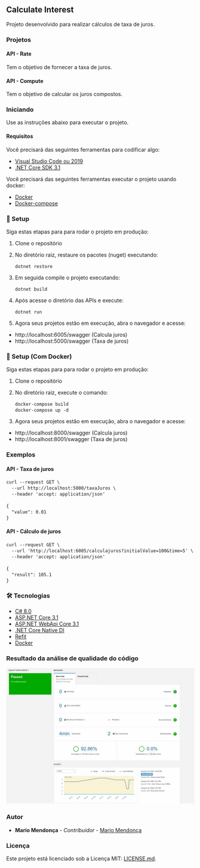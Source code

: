 ## Calculate Interest

Projeto desenvolvido para realizar cálculos de taxa de juros.

### Projetos

#### API - Rate
Tem o objetivo de fornecer a taxa de juros.

#### API - Compute
Tem o objetivo de calcular os juros compostos.

### Iniciando
Use as instruções abaixo para executar o projeto.

#### Requisitos
Você precisará das seguintes ferramentas para codificar algo:

* [Visual Studio Code ou 2019](http://www.visualstudio.com/downloads/)
* [.NET Core SDK 3.1](http://www.microsoft.com/net/download)

Você precisará das seguintes ferramentas executar o projeto usando docker:

* [Docker](http://www.docker.com/)
* [Docker-compose](http://docs.docker.com/compose/install/)

### 🎲 Setup
Siga estas etapas para para rodar o projeto em produção:

  1. Clone o repositório

  2. No diretório raiz, restaure os pacotes (nuget) executando:
     ```
     dotnet restore
     ```
  3. Em seguida compile o projeto executando:
     ```
     dotnet build
     ```
  3. Após acesse o diretório das APIs e execute:
     ```
     dotnet run
     ```
  4. Agora seus projetos estão em execução, abra o navegador e acesse: 
  - http://localhost:6005/swagger (Calcula juros)
  - http://localhost:5000/swagger (Taxa de juros)

### 🎲 Setup (Com Docker)

Siga estas etapas para para rodar o projeto em produção:

  1. Clone o repositório

  2. No diretório raiz, execute o comando:
     ```
     docker-compose build
     docker-compose up -d
     ```
  3. Agora seus projetos estão em execução, abra o navegador e acesse: 
  - http://localhost:8000/swagger (Calcula juros)
  - http://localhost:8001/swagger (Taxa de juros)

### Exemplos

#### API - Taxa de juros
```shell
curl --request GET \
  --url http://localhost:5000/taxaJuros \
  --header 'accept: application/json'

{
  "value": 0.01
}
```

#### API - Cálculo de juros
```shell
curl --request GET \
  --url 'http://localhost:6005/calculajuros?initialValue=100&time=5' \
  --header 'accept: application/json'

{
  "result": 105.1
}
```

### 🛠 Tecnologias

- [C# 8.0](https://docs.microsoft.com/pt-br/dotnet/csharp/)
- [ASP.NET Core 3.1](https://dotnet.microsoft.com/download/dotnet-core/3.1)
- [ASP.NET WebApi Core 3.1](https://dotnet.microsoft.com/apps/aspnet)
- [.NET Core Native DI](https://docs.microsoft.com/pt-br/aspnet/core/fundamentals/dependency-injection?view=aspnetcore-3.1)
- [Refit](https://www.nuget.org/packages/Refit.HttpClientFactory/)
- [Docker](https://www.docker.com/)

### Resultado da análise de qualidade do código
![](sonar.jpg)

### Autor
* **Mario Mendonça** - *Contribuidor* - [Mario Mendonça](https://lab.coodesh.com/mario.mendonca)


### Licença
Este projeto está licenciado sob a Licença MIT: [LICENSE.md](https://lab.coodesh.com/mario.mendonca/dotnet-20200902/-/blob/master/LICENSE).
